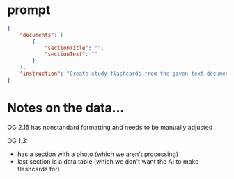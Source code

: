 # prompt

```json
{
    "documents": [
        {
            "sectionTitle": "",
            "sectionText": ""
        }
    ],
    "instruction": "Create study flashcards from the given text document. Provide no extra dialogue - only Q/A pairs. Answers should be short (1-6) words. Create multiple flashcards as needed for longer sentences."
}
```


# Notes on the data...

OG 2.15 has nonstandard formatting and needs to be manually adjusted

OG 1.3:
- has a section with a photo (which we aren't processing)
- last section is a data table (which we don't want the AI to make flashcards for)
